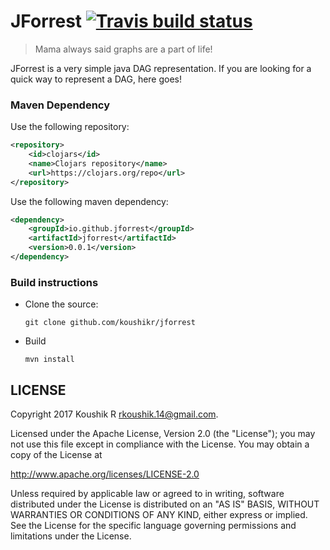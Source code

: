 # JForrest [![Travis build status](https://travis-ci.org/koushikr/jforrest.svg?branch=master)](https://travis-ci.org/koushikr/jforrest)

> Mama always said graphs are a part of life!
      
JForrest is a very simple java DAG representation. If you are looking for a quick way to represent a DAG, here goes!

### Maven Dependency
Use the following repository:
```xml
<repository>
    <id>clojars</id>
    <name>Clojars repository</name>
    <url>https://clojars.org/repo</url>
</repository>
```
Use the following maven dependency:
```xml
<dependency>
    <groupId>io.github.jforrest</groupId>
    <artifactId>jforrest</artifactId>
    <version>0.0.1</version>
</dependency>
```

### Build instructions
  - Clone the source:

        git clone github.com/koushikr/jforrest

  - Build

        mvn install


LICENSE
-------

Copyright 2017 Koushik R <rkoushik.14@gmail.com>.

Licensed under the Apache License, Version 2.0 (the "License");
you may not use this file except in compliance with the License.
You may obtain a copy of the License at

http://www.apache.org/licenses/LICENSE-2.0

Unless required by applicable law or agreed to in writing, software
distributed under the License is distributed on an "AS IS" BASIS,
WITHOUT WARRANTIES OR CONDITIONS OF ANY KIND, either express or implied.
See the License for the specific language governing permissions and
limitations under the License.